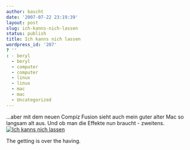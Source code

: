 ```yaml
---
author: bascht
date: '2007-07-22 23:19:39'
layout: post
slug: ich-kanns-nich-lassen
status: publish
title: Ich kanns nich lassen
wordpress_id: '207'
? ''
: - beryl
  - beryl
  - computer
  - computer
  - linux
  - linux
  - mac
  - mac
  - Uncategorized
---
```


...aber mit dem neuen Compiz Fusion sieht auch mein guter alter Mac
so langsam alt aus. Und ob man die Effekte nun braucht - zweitens.
[![Ich kanns nich lassen](http://www.bascht.com/uploads/2007/07/proll2punkt0.png)](http://www.bascht.com/uploads/2007/07/proll2punkt0.png "Ich kanns nich lassen")

The getting is over the having.



